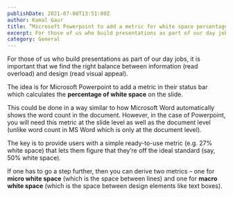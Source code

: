 ```yaml
---
publishDate: 2021-07-08T13:51:00Z
author: Kamal Gaur
title: “Microsoft Powerpoint to add a metric for white space percentage on slides” 
excerpt: For those of us who build presentations as part of our day jobs, it is important that we find the right balance between information (read… 
category: General
---
```


For those of us who build presentations as part of our day jobs, it is important that we find the right balance between information (read overload) and design (read visual appeal).

The idea is for Microsoft Powerpoint to add a metric in their status bar which calculates the **percentage of white space** on the slide.

This could be done in a way similar to how Microsoft Word automatically shows the word count in the document. However, in the case of Powerpoint, you will need this metric at the slide level as well as the document level (unlike word count in MS Word which is only at the document level).

The key is to provide users with a simple ready-to-use metric (e.g. 27% white space) that lets them figure that they’re off the ideal standard (say, 50% white space).

If one has to go a step further, then you can derive two metrics – one for **micro white space** (which is the space between lines) and one for **macro white space** (which is the space between design elements like text boxes).
